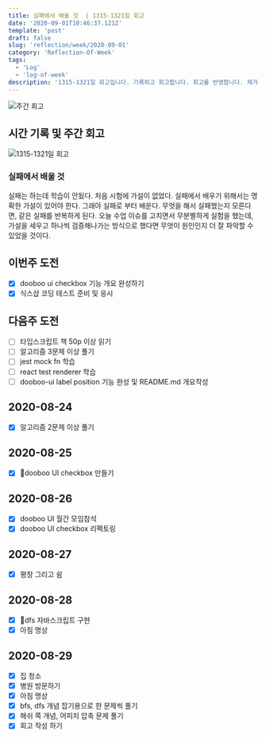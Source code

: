 ```yaml
---
title: 실패에서 배울 것  | 1315-1321일 회고
date: '2020-09-01T10:46:37.121Z'
template: 'post'
draft: false
slug: 'reflection/week/2020-09-01'
category: 'Reflection-Of-Week'
tags:
  - 'Log'
  - 'log-of-week'
description: '1315-1321일 회고입니다. 기록하고 회고합니다. 회고를 반영합니다. 제가 자라는 방식입니다.'
---
```

![주간 회고](https://imgur.com/YyG1pcT.png)



## 시간 기록 및 주간 회고 

![1315-1321일 회고](.png)

### 실패에서 배울 것 
실패는 하는데 학습이 안됬다. 처음 시험에 가설이 없었다. 실패에서 배우기 위해서는 명확한 가설이 있어야 한다. 그래야 실패로 부터 배운다. 무엇을 해서 실패했는지 모른다면, 같은 실패를 반복하게 된다. 오늘 수업 이슈를 고치면서 무분별하게 실험을 했는데, 가설을 세우고 하나씩 검증해나가는 방식으로 했다면 무엇이 원인인지 더 잘 파악할 수 있었을 것이다.

## 이번주 도전
- [x] dooboo ui checkbox 기능 개요 완성하기
- [x] 식스샵 코딩 테스트 준비 및 응시 

## 다음주 도전
- [ ] 타입스크립트 책 50p 이상 읽기 
- [ ] 알고리즘 3문제 이상 풀기 
- [ ] jest mock fn 학습 
- [ ] react test renderer 학습 
- [ ] dooboo-ui label position 기능 완성 및 README.md 개요작성

## 2020-08-24
- [x] 알고리즘 2문제 이상 풀기 

## 2020-08-25
- [x] dooboo UI checkbox 만들기 

## 2020-08-26 
- [x] dooboo UI 월간 모임참석 
- [x] dooboo UI checkbox 리펙토링 

## 2020-08-27
- [x] 평창 그리고 쉼 

## 2020-08-28 
- [x] dfs 자바스크립트 구현 
- [x] 아침 명상

## 2020-08-29 
- [x] 집 청소 
- [x] 병원 방문하기 
- [x] 아침 명상 
- [x] bfs, dfs 개념 잡기용으로 한 문제씩 풀기 
- [x] 해쉬 쪽 개념, 어피치 압축 문제 풀기 
- [x] 회고 작성 하기 
